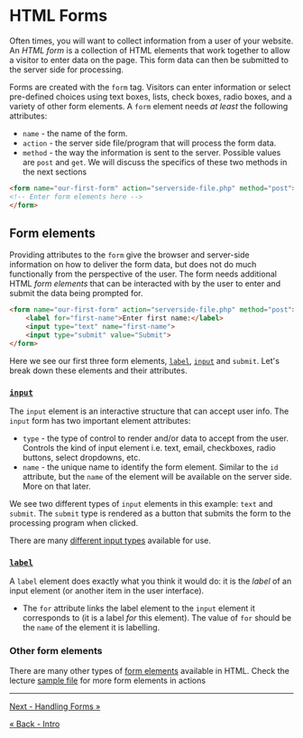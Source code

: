 # HTML Forms
Often times, you will want to collect information from a user of your website.  An *HTML form* is a collection of HTML elements that work together to allow a visitor to enter data on the page. This form data can then be submitted to the server side for processing.

Forms are created with the `form` tag.  Visitors can enter information or select pre-defined choices using text boxes, lists, check boxes, radio boxes, and a variety of other form elements.  A `form` element needs *at least* the following attributes:

- `name` - the name of the form.
- `action` - the server side file/program that will process the form data.
- `method` - the way the information is sent to the server. Possible values are `post` and `get`.  We will discuss the specifics of these two methods in the next sections

```html
<form name="our-first-form" action="serverside-file.php" method="post">
<!-- Enter form elements here -->
</form>
```

## Form elements
Providing attributes to the `form` give the browser and server-side information on how to deliver the form data, but does not do much functionally from the perspective of the user.  The form needs additional HTML *form elements* that can be interacted with by the user to enter and submit the data being prompted for.

```html
<form name="our-first-form" action="serverside-file.php" method="post">
	<label for="first-name">Enter first name:</label>
	<input type="text" name="first-name">
	<input type="submit" value="Submit">
</form>
```

Here we see our first three form elements, [`label`](https://developer.mozilla.org/en-US/docs/Web/HTML/Element/label), [`input`](https://developer.mozilla.org/en-US/docs/Web/HTML/Element/input) and `submit`.  Let's break down these elements and their attributes.

### [`input`](https://developer.mozilla.org/en-US/docs/Web/HTML/Element/input)
The `input` element is an interactive structure that can accept user info.  The `input` form has two important element attributes:

- `type` - the type of control to render and/or data to accept from the user.  Controls the kind of input element i.e. text, email, checkboxes, radio buttons, select dropdowns, etc.
- `name` - the unique name to identify the form element.  Similar to the `id` attribute, but the `name` of the element will be available on the server side.  More on that later.

We see two different types of `input` elements in this example: `text` and `submit`.  The `submit` type is rendered as a button that submits the form to the processing program when clicked.

There are many [different input types](https://developer.mozilla.org/en-US/docs/Web/HTML/Element/input#Form_<input>_types) available for use.

### [`label`](https://developer.mozilla.org/en-US/docs/Web/HTML/Element/label)
A `label` element does exactly what you think it would do: it is the *label* of an input element (or another item in the user interface).

- The `for` attribute links the label element to the `input` element it corresponds to (it is a label _for_ this element).  The value of `for` should be the `name` of the element it is labelling.

### Other form elements
There are many other types of [form elements](https://developer.mozilla.org/en-US/docs/Web/HTML/Element/form) available in HTML.  Check the lecture [sample file](/samples/lecture11/html-forms/index.html) for more form elements in actions
___

[Next -  Handling Forms »](2-HandleForm.md)

[« Back - Intro](README.md)
